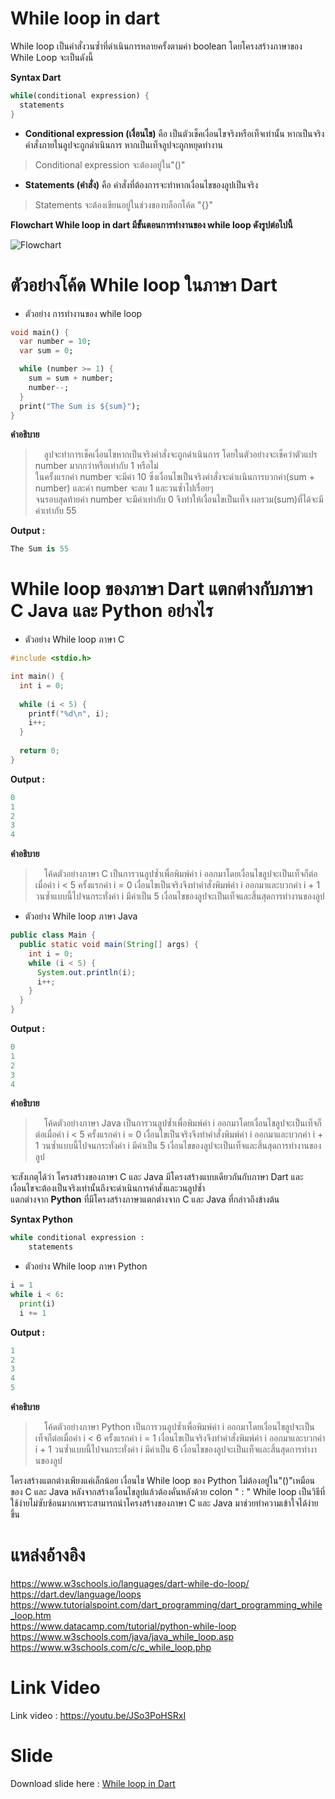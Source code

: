 # While loop in dart

While loop เป็นคำสั่งวนซ้ำที่ดำเนินการหลายครั้งตามค่า boolean โดยโครงสร้างภาษาของ While Loop จะเป็นดังนี้

**Syntax Dart**
```dart
while(conditional expression) {
  statements   
}
```
* **Conditional expression (เงื่อนไข)** คือ เป็นตัวเช็คเงื่อนไขจริงหรือเท็จเท่านั้น หากเป็นจริงคำสั่งภายในลูปจะถูกดำเนินการ หากเป็นเท็จลูปจะถูกหยุดทำงาน
> Conditional expression จะต้องอยู่ใน"()"
* **Statements (คำสั่ง)** คือ คำสั่งที่ต้องการจะทำหากเงื่อนไขของลูปเป็นจริง
> Statements จะต้องเขียนอยู่ในช่วงของบล็อกโค้ด "{}"

**Flowchart While loop in dart มีขั้นตอนการทำงานของ while loop ดังรูปต่อไปนี้**

![Flowchart](https://github.com/630710041/Flowchart/blob/main/flowchart_whileloop.png)

# ตัวอย่างโค้ด While loop ในภาษา Dart

* ตัวอย่าง การทำงานของ while loop <br>

```dart
void main() {
  var number = 10;
  var sum = 0;

  while (number >= 1) {
    sum = sum + number;
    number--;
  }
  print("The Sum is ${sum}");
}
```
**คำอธิบาย**
> &emsp;ลูปจะทำการเช็คเงื่อนไขหากเป็นจริงคำสั่งจะถูกดำเนินการ โดยในตัวอย่างจะเช็คว่าตัวแปร number มากกว่าหรือเท่ากับ 1 หรือไม่<br>
> ในครั้งแรกค่า number จะมีค่า 10 ซึ่งเงื่อนไขเป็นจริงคำสั่งจะดำเเนินการบวกค่า(sum + number) และค่า number จะลบ 1 และวนซ้ำไปเรื่อยๆ<br>
> จนรอบสุดท้ายค่า number จะมีค่าเท่ากับ 0 จึงทำให้เงื่อนไขเป็นเท็จ ผลรวม(sum)ที่ได้จะมีค่าเท่ากับ 55

**Output :**
```dart
The Sum is 55
```

# While loop ของภาษา Dart แตกต่างกับภาษา C Java และ Python อย่างไร

* ตัวอย่าง While loop ภาษา C

```C
#include <stdio.h>

int main() {
  int i = 0;
  
  while (i < 5) {
    printf("%d\n", i);
    i++;
  }
  
  return 0;
}
```
**Output :**
```C
0
1
2
3
4
```
**คำอธิบาย**
> &emsp;โค้ดตัวอย่างภาษา C เป็นการวนลูปซ้ำเพื่อพิมพ์ค่า i ออกมาโดยเงื่อนไขลูปจะเป็นเท็จก็ต่อเมื่อค่า i < 5 ครั้งแรกค่า i = 0 เงื่อนไขเป็นจริงจึงทำคำสั่งพิมพ์ค่า i ออกมาและบวกค่า i + 1
> วนซ้ำแบบนี้ไปจนกระทั่งค่า i มีค่าเป็น 5 เงื่อนไขของลูปจะเป็นเท็จและสิ้นสุดการทำงานของลูป


* ตัวอย่าง While loop ภาษา Java

```Java
public class Main {
  public static void main(String[] args) {
    int i = 0;
    while (i < 5) {
      System.out.println(i);
      i++;
    }  
  }
}
```
**Output :**
```Java
0
1
2
3
4
```
**คำอธิบาย**
> &emsp;โค้ดตัวอย่างภาษา Java เป็นการวนลูปซ้ำเพื่อพิมพ์ค่า i ออกมาโดยเงื่อนไขลูปจะเป็นเท็จก็ต่อเมื่อค่า i < 5 ครั้งแรกค่า i = 0 เงื่อนไขเป็นจริงจึงทำคำสั่งพิมพ์ค่า i ออกมาและบวกค่า i + 1
> วนซ้ำแบบนี้ไปจนกระทั่งค่า i มีค่าเป็น 5 เงื่อนไขของลูปจะเป็นเท็จและสิ้นสุดการทำงานของลูป

จะสังเกตุได้ว่า โครงสร้างของภาษา C และ Java มีโครงสร้างแบบเดียวกันกับภาษา Dart และเงื่อนไขจะต้องเป็นจริงเท่านั้นถึงจะดำเนินการคำสั่งและวนลูปซ้ำ<br>
แตกต่างจาก **Python** ที่มีโครงสร้างภาษาแตกต่างจาก C และ Java ที่กล่าวถึงข้างต้น

**Syntax Python**

```Python
while conditional expression :
    statements
```

* ตัวอย่าง While loop ภาษา Python

```Python
i = 1
while i < 6:
  print(i)
  i += 1
```
**Output :**
```Python
1
2
3
4
5
```
**คำอธิบาย**
> &emsp;โค้ดตัวอย่างภาษา Python เป็นการวนลูปซ้ำเพื่อพิมพ์ค่า i ออกมาโดยเงื่อนไขลูปจะเป็นเท็จก็ต่อเมื่อค่า i < 6 ครั้งแรกค่า i = 1 เงื่อนไขเป็นจริงจึงทำคำสั่งพิมพ์ค่า i ออกมาและบวกค่า i + 1
> วนซ้ำแบบนี้ไปจนกระทั่งค่า i มีค่าเป็น 6 เงื่อนไขของลูปจะเป็นเท็จและสิ้นสุดการทำงานของลูป

โครงสร้างแตกต่างเพียงแค่เล็กน้อย เงื่อนไข While loop ของ Python ไม่ต้องอยู่ใน"()"เหมือนของ C และ Java หลังจากสร้างเงื่อนไขลูปแล้วต้องคั่นหลังด้วย colon " : " While loop เป็นวิธีที่ใช้ง่ายไม่ซับซ้อนมากเพราะสามารถนำโครงสร้างของภาษา C และ Java มาช่วยทำความเข้าใจได้ง่ายขึ้น

# แหล่งอ้างอิง
https://www.w3schools.io/languages/dart-while-do-loop/<br>
https://dart.dev/language/loops<br>
https://www.tutorialspoint.com/dart_programming/dart_programming_while_loop.htm<br>
https://www.datacamp.com/tutorial/python-while-loop<br>
https://www.w3schools.com/java/java_while_loop.asp<br>
https://www.w3schools.com/c/c_while_loop.php<br>

# Link Video
Link video : https://youtu.be/JSo3PoHSRxI
# Slide
Download slide here : [While loop in Dart](https://github.com/630710041/Download_pptx_file/raw/main/while_loop_in_dart.pptx)
